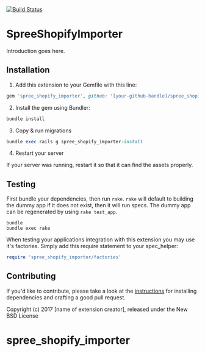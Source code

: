 [![Build Status](https://travis-ci.org/spark-solutions/spree_shopify_importer.svg?branch=master)](https://travis-ci.org/spark-solutions/spree_shopify_importer)

SpreeShopifyImporter
====================

Introduction goes here.

## Installation

1. Add this extension to your Gemfile with this line:
  ```ruby
  gem 'spree_shopify_importer', github: '[your-github-handle]/spree_shopify_importer'
  ```

2. Install the gem using Bundler:
  ```ruby
  bundle install
  ```

3. Copy & run migrations
  ```ruby
  bundle exec rails g spree_shopify_importer:install
  ```

4. Restart your server

  If your server was running, restart it so that it can find the assets properly.

## Testing

First bundle your dependencies, then run `rake`. `rake` will default to building the dummy app if it does not exist, then it will run specs. The dummy app can be regenerated by using `rake test_app`.

```shell
bundle
bundle exec rake
```

When testing your applications integration with this extension you may use it's factories.
Simply add this require statement to your spec_helper:

```ruby
require 'spree_shopify_importer/factories'
```


## Contributing

If you'd like to contribute, please take a look at the
[instructions](CONTRIBUTING.md) for installing dependencies and crafting a good
pull request.

Copyright (c) 2017 [name of extension creator], released under the New BSD License
# spree_shopify_importer
